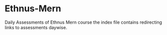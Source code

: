 # Ethnus-Mern
Daily Assessments of Ethnus Mern course
the index file contains redirecting links to assessments daywise.
